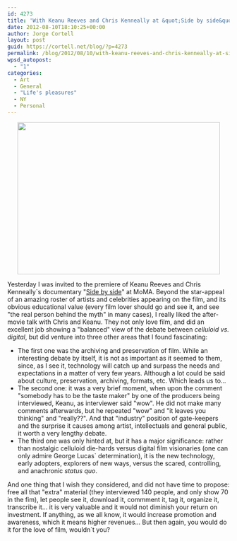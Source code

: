 ```yaml
---
id: 4273
title: 'With Keanu Reeves and Chris Kenneally at &quot;Side by side&quot; premiere, MoMA'
date: 2012-08-10T18:10:25+00:00
author: Jorge Cortell
layout: post
guid: https://cortell.net/blog/?p=4273
permalink: /blog/2012/08/10/with-keanu-reeves-and-chris-kenneally-at-side-by-side-premiere-moma/
wpsd_autopost:
  - "1"
categories:
  - Art
  - General
  - "Life's pleasures"
  - NY
  - Personal
---
```

<p style="text-align: center">
  <img class="aligncenter" title="on stage" src="https://lh5.googleusercontent.com/-p8aeC4mYyIQ/UCRvJmWyxQI/AAAAAAAAELY/2C2RqihFmUk/s765/20120809_214956.jpg" alt="" width="459" height="344" />
</p>

<p style="text-align: left">
  Yesterday I was invited to the premiere of Keanu Reeves and Chris Kenneally`s documentary "<a title="https://sidebysidethemovie.com" href="https://sidebysidethemovie.com" target="_blank">Side by side</a>" at MoMA. Beyond the star-appeal of an amazing roster of artists and celebrities appearing on the film, and its obvious educational value (every film lover should go and see it, and see "the real person behind the myth" in many cases), I really liked the after-movie talk with Chris and Keanu. They not only love film, and did an excellent job showing a "balanced" view of the debate between <em>celluloid vs. digital</em>, but did venture into three other areas that I found fascinating:
</p>

  * The first one was the archiving and preservation of film. While an interesting debate by itself, it is not as important as it seemed to them, since, as I see it, technology will catch up and surpass the needs and expectations in a matter of very few years. Although a lot could be said about culture, preservation, archiving, formats, etc. Which leads us to...
  * The second one: it was a very brief moment, when upon the comment "somebody has to be the taste maker" by one of the producers being interviewed, Keanu, as interviewer said "wow". He did not make many comments afterwards, but he repeated "wow" and "it leaves you thinking" and "really??". And that "industry" position of gate-keepers and the surprise it causes among artist, intellectuals and general public, it worth a very lengthy debate.
  * The third one was only hinted at, but it has a major significance: rather than nostalgic celluloid die-hards versus digital film visionaries (one can only admire George Lucas` determination), it is the new technology, early adopters, explorers of new ways, versus the scared, controlling, and anachronic _status quo_.

<p style="text-align: left">
  And one thing that I wish they considered, and did not have time to propose: free all that "extra" material (they interviewed 140 people, and only show 70 in the fim), let people see it, download it, commment it, tag it, organize it, transcribe it... it is very valuable and it would not diminish your return on investment. If anything, as we all know, it would increase promotion and awareness, which it means higher revenues... But then again, you would do it for the love of film, wouldn`t you?
</p>